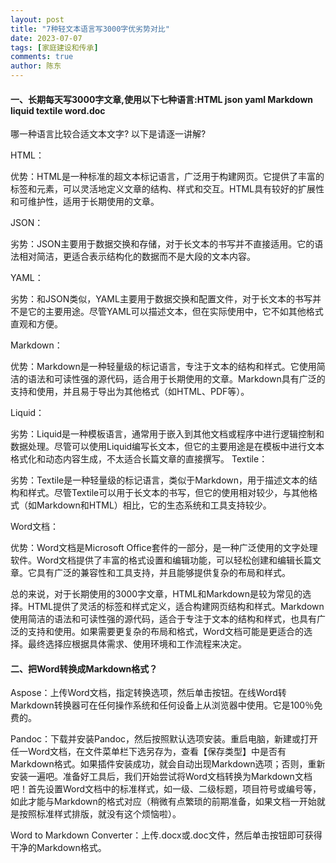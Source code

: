```yaml
---
layout: post
title: "7种轻文本语言写3000字优劣势对比"
date: 2023-07-07
tags: [家庭建设和传承]
comments: true
author: 陈东
---
```


#### 一、长期每天写3000字文章,使用以下七种语言:HTML json yaml Markdown liquid textile word.doc
哪一种语言比较合适文本文字?
以下是请逐一讲解?  

HTML：

优势：HTML是一种标准的超文本标记语言，广泛用于构建网页。它提供了丰富的标签和元素，可以灵活地定义文章的结构、样式和交互。HTML具有较好的扩展性和可维护性，适用于长期使用的文章。  

JSON：

劣势：JSON主要用于数据交换和存储，对于长文本的书写并不直接适用。它的语法相对简洁，更适合表示结构化的数据而不是大段的文本内容。  
  
YAML：

劣势：和JSON类似，YAML主要用于数据交换和配置文件，对于长文本的书写并不是它的主要用途。尽管YAML可以描述文本，但在实际使用中，它不如其他格式直观和方便。  

Markdown：

优势：Markdown是一种轻量级的标记语言，专注于文本的结构和样式。它使用简洁的语法和可读性强的源代码，适合用于长期使用的文章。Markdown具有广泛的支持和使用，并且易于导出为其他格式（如HTML、PDF等）。  

Liquid：

劣势：Liquid是一种模板语言，通常用于嵌入到其他文档或程序中进行逻辑控制和数据处理。尽管可以使用Liquid编写长文本，但它的主要用途是在模板中进行文本格式化和动态内容生成，不太适合长篇文章的直接撰写。
Textile：

劣势：Textile是一种轻量级的标记语言，类似于Markdown，用于描述文本的结构和样式。尽管Textile可以用于长文本的书写，但它的使用相对较少，与其他格式（如Markdown和HTML）相比，它的生态系统和工具支持较少。  

Word文档：

优势：Word文档是Microsoft Office套件的一部分，是一种广泛使用的文字处理软件。Word文档提供了丰富的格式设置和编辑功能，可以轻松创建和编辑长篇文章。它具有广泛的兼容性和工具支持，并且能够提供复杂的布局和样式。  

总的来说，对于长期使用的3000字文章，HTML和Markdown是较为常见的选择。HTML提供了灵活的标签和样式定义，适合构建网页结构和样式。Markdown使用简洁的语法和可读性强的源代码，适合于专注于文本的结构和样式，也具有广泛的支持和使用。如果需要更复杂的布局和格式，Word文档可能是更适合的选择。最终选择应根据具体需求、使用环境和工作流程来决定。

#### 二、把Word转换成Markdown格式？  

Aspose：上传Word文档，指定转换选项，然后单击按钮。在线Word转Markdown转换器可在任何操作系统和任何设备上从浏览器中使用。它是100％免费的。    

Pandoc：下载并安装Pandoc，然后按照默认选项安装。重启电脑，新建或打开任一Word文档，在文件菜单栏下选另存为，查看【保存类型】中是否有Markdown格式。如果插件安装成功，就会自动出现Markdown选项；否则，重新安装一遍吧。准备好工具后，我们开始尝试将Word文档转换为Markdown文档吧！首先设置Word文档中的标准样式，如一级、二级标题，项目符号或编号等，如此才能与Markdown的格式对应（稍微有点繁琐的前期准备，如果文档一开始就是按照标准样式排版，就没有这个烦恼啦）。  

Word to Markdown Converter：上传.docx或.doc文件，然后单击按钮即可获得干净的Markdown格式。  



